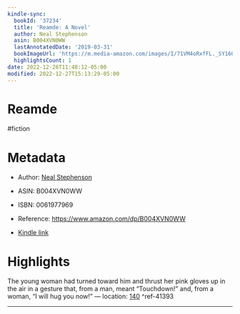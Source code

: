 ```yaml
---
kindle-sync:
  bookId: '37234'
  title: 'Reamde: A Novel'
  author: Neal Stephenson
  asin: B004XVN0WW
  lastAnnotatedDate: '2019-03-31'
  bookImageUrl: 'https://m.media-amazon.com/images/I/71VM4oRxfFL._SY160.jpg'
  highlightsCount: 1
date: 2022-12-26T11:48:12-05:00
modified: 2022-12-27T15:13:29-05:00
---
```

# Reamde

#fiction 

# Metadata

* Author: [Neal Stephenson](https://www.amazon.com/Neal-Stephenson/e/B000APS8L8/ref=dp_byline_cont_ebooks_1)

* ASIN: B004XVN0WW

* ISBN: 0061977969

* Reference: <https://www.amazon.com/dp/B004XVN0WW>

* [Kindle link](kindle://book?action=open&asin=B004XVN0WW)

# Highlights

The young woman had turned toward him and thrust her pink gloves up in the air in a gesture that, from a man, meant “Touchdown!” and, from a woman, “I will hug you now!” — location: [140](kindle://book?action=open&asin=B004XVN0WW&location=140) ^ref-41393

---
